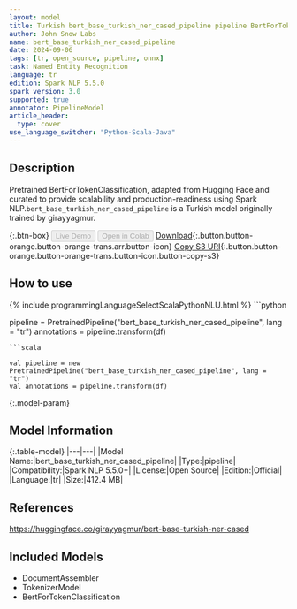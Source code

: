 ```yaml
---
layout: model
title: Turkish bert_base_turkish_ner_cased_pipeline pipeline BertForTokenClassification from girayyagmur
author: John Snow Labs
name: bert_base_turkish_ner_cased_pipeline
date: 2024-09-06
tags: [tr, open_source, pipeline, onnx]
task: Named Entity Recognition
language: tr
edition: Spark NLP 5.5.0
spark_version: 3.0
supported: true
annotator: PipelineModel
article_header:
  type: cover
use_language_switcher: "Python-Scala-Java"
---
```


## Description

Pretrained BertForTokenClassification, adapted from Hugging Face and curated to provide scalability and production-readiness using Spark NLP.`bert_base_turkish_ner_cased_pipeline` is a Turkish model originally trained by girayyagmur.

{:.btn-box}
<button class="button button-orange" disabled>Live Demo</button>
<button class="button button-orange" disabled>Open in Colab</button>
[Download](https://s3.amazonaws.com/auxdata.johnsnowlabs.com/public/models/bert_base_turkish_ner_cased_pipeline_tr_5.5.0_3.0_1725663771093.zip){:.button.button-orange.button-orange-trans.arr.button-icon}
[Copy S3 URI](s3://auxdata.johnsnowlabs.com/public/models/bert_base_turkish_ner_cased_pipeline_tr_5.5.0_3.0_1725663771093.zip){:.button.button-orange.button-orange-trans.button-icon.button-copy-s3}

## How to use



<div class="tabs-box" markdown="1">
{% include programmingLanguageSelectScalaPythonNLU.html %}
```python

pipeline = PretrainedPipeline("bert_base_turkish_ner_cased_pipeline", lang = "tr")
annotations =  pipeline.transform(df)   

```
```scala

val pipeline = new PretrainedPipeline("bert_base_turkish_ner_cased_pipeline", lang = "tr")
val annotations = pipeline.transform(df)

```
</div>

{:.model-param}
## Model Information

{:.table-model}
|---|---|
|Model Name:|bert_base_turkish_ner_cased_pipeline|
|Type:|pipeline|
|Compatibility:|Spark NLP 5.5.0+|
|License:|Open Source|
|Edition:|Official|
|Language:|tr|
|Size:|412.4 MB|

## References

https://huggingface.co/girayyagmur/bert-base-turkish-ner-cased

## Included Models

- DocumentAssembler
- TokenizerModel
- BertForTokenClassification